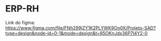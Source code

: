 # ERP-RH

Link do figma: https://www.figma.com/file/FNh299jZY1K2PLYWK9Oo0X/Projeto-SAD?type=design&node-id=0-1&mode=design&t=85OKnJdx36P7l4Y2-0
